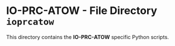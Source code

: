 # IO-PRC-ATOW - File Directory **`ioprcatow`**

This directory contains the **IO-PRC-ATOW** specific Python scripts.
